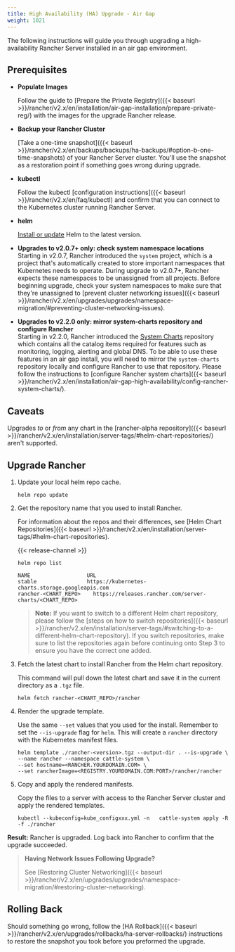 ```yaml
---
title: High Availability (HA) Upgrade - Air Gap
weight: 1021
---
```


The following instructions will guide you through upgrading a high-availability Rancher Server installed in an air gap environment.

## Prerequisites

- **Populate Images**

    Follow the guide to [Prepare the Private Registry]({{< baseurl >}}/rancher/v2.x/en/installation/air-gap-installation/prepare-private-reg/) with the images for the upgrade Rancher release.

- **Backup your Rancher Cluster**

    [Take a one-time snapshot]({{< baseurl >}}/rancher/v2.x/en/backups/backups/ha-backups/#option-b-one-time-snapshots)
    of your Rancher Server cluster. You'll use the snapshot as a restoration point if something goes wrong during upgrade.

- **kubectl**

    Follow the kubectl [configuration instructions]({{< baseurl >}}/rancher/v2.x/en/faq/kubectl) and confirm that you can connect to the Kubernetes cluster running Rancher Server.

- **helm**

    [Install or update](https://docs.helm.sh/using_helm/#installing-helm) Helm to the latest version.

- **Upgrades to v2.0.7+ only: check system namespace locations**<br/>
     Starting in v2.0.7, Rancher introduced the `system` project, which is a project that's automatically created to store important namespaces that Kubernetes needs to operate. During upgrade to v2.0.7+, Rancher expects these namespaces to be unassigned from all projects. Before beginning upgrade, check your system namespaces to make sure that they're unassigned to [prevent cluster networking issues]({{< baseurl >}}/rancher/v2.x/en/upgrades/upgrades/namespace-migration/#preventing-cluster-networking-issues).

- **Upgrades to v2.2.0 only: mirror system-charts repository and configure Rancher**<br/>
    Starting in v2.2.0, Rancher introduced the [System Charts](https://github.com/rancher/system-charts) repository which contains all the catalog items required for features such as monitoring, logging, alerting and global DNS. To be able to use these features in an air gap install, you will need to mirror the `system-charts` repository locally and configure Rancher to use that repository. Please follow the instructions to [configure Rancher system charts]({{< baseurl >}}/rancher/v2.x/en/installation/air-gap-high-availability/config-rancher-system-charts/).

## Caveats
Upgrades _to_ or _from_ any chart in the  [rancher-alpha repository]({{< baseurl >}}/rancher/v2.x/en/installation/server-tags/#helm-chart-repositories/) aren't supported.

## Upgrade Rancher

1. Update your local helm repo cache.

    ```
    helm repo update
    ```


2. Get the repository name that you used to install Rancher.

    For information about the repos and their differences, see [Helm Chart Repositories]({{< baseurl >}}/rancher/v2.x/en/installation/server-tags/#helm-chart-repositories).

    {{< release-channel >}}

    ```
    helm repo list

    NAME          	      URL
    stable        	      https://kubernetes-charts.storage.googleapis.com
    rancher-<CHART_REPO>	https://releases.rancher.com/server-charts/<CHART_REPO>
    ```

    > **Note:** If you want to switch to a different Helm chart repository, please follow the [steps on how to switch repositories]({{< baseurl >}}/rancher/v2.x/en/installation/server-tags/#switching-to-a-different-helm-chart-repository). If you switch repositories, make sure to list the repositories again before continuing onto Step 3 to ensure you have the correct one added.


3. Fetch the latest chart to install Rancher from the Helm chart repository.

    This command will pull down the latest chart and save it in the current directory as a `.tgz` file.

    ```plain
    helm fetch rancher-<CHART_REPO>/rancher
    ```

3. Render the upgrade template.

    Use the same `--set` values that you used for the install. Remember to set the `--is-upgrade` flag for `helm`. This will create a `rancher` directory with the Kubernetes manifest files.

    ```plain
    helm template ./rancher-<version>.tgz --output-dir . --is-upgrade \
    --name rancher --namespace cattle-system \
    --set hostname=<RANCHER.YOURDOMAIN.COM> \
    --set rancherImage=<REGISTRY.YOURDOMAIN.COM:PORT>/rancher/rancher
    ```

4. Copy and apply the rendered manifests.

    Copy the files to a server with access to the Rancher Server cluster and apply the rendered templates.

    ```plain
    kubectl --kubeconfig=kube_configxxx.yml -n   cattle-system apply -R -f ./rancher
    ```

**Result:** Rancher is upgraded. Log back into Rancher to confirm that the  upgrade succeeded.

>**Having Network Issues Following Upgrade?**
>
> See  [Restoring Cluster Networking]({{< baseurl >}}/rancher/v2.x/en/upgrades/upgrades/namespace-migration/#restoring-cluster-networking).

## Rolling Back

Should something go wrong, follow the [HA Rollback]({{< baseurl >}}/rancher/v2.x/en/upgrades/rollbacks/ha-server-rollbacks/) instructions to restore the snapshot you took before you preformed the upgrade.
